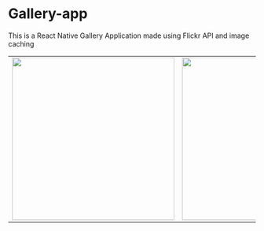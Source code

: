 # Gallery-app
This is a React Native Gallery Application made using Flickr API and image caching

<p>
<table>
  <tr>
    <td> <img src="https://user-images.githubusercontent.com/91608355/228084999-0d8a0d31-5736-48e3-b0b6-fa3ee3a14248.jpg" widhth="330" height="330">
    <td> <img src="https://user-images.githubusercontent.com/91608355/228085008-18daac87-3486-4122-9431-4a9b493e0ef4.jpg" widhth="330" height="330">
  </tr>
 </table>

